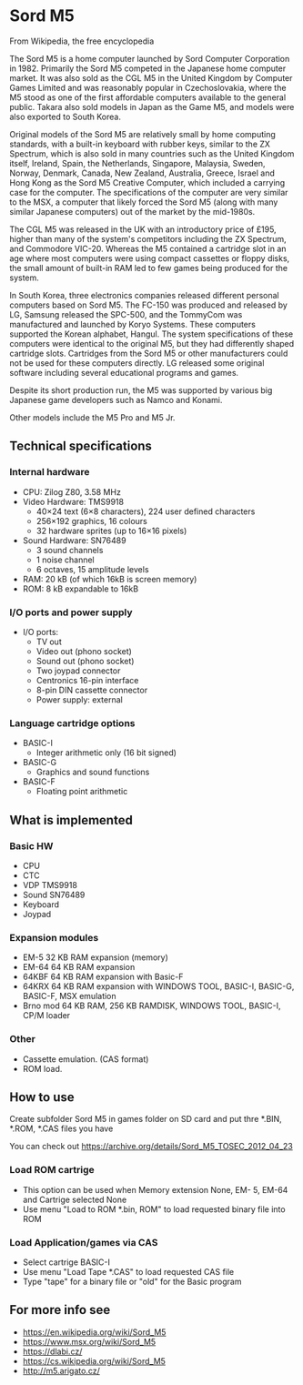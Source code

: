 # Sord M5
From Wikipedia, the free encyclopedia

The Sord M5 is a home computer launched by Sord Computer Corporation in 1982. Primarily the Sord M5 competed in the Japanese home computer market. It was also sold as the CGL M5 in the United Kingdom by Computer Games Limited and was reasonably popular in Czechoslovakia, where the M5 stood as one of the first affordable computers available to the general public. Takara also sold models in Japan as the Game M5, and models were also exported to South Korea.

Original models of the Sord M5 are relatively small by home computing standards, with a built-in keyboard with rubber keys, similar to the ZX Spectrum, which is also sold in many countries such as the United Kingdom itself, Ireland, Spain, the Netherlands, Singapore, Malaysia, Sweden, Norway, Denmark, Canada, New Zealand, Australia, Greece, Israel and Hong Kong as the Sord M5 Creative Computer, which included a carrying case for the computer. The specifications of the computer are very similar to the MSX, a computer that likely forced the Sord M5 (along with many similar Japanese computers) out of the market by the mid-1980s.

The CGL M5 was released in the UK with an introductory price of £195, higher than many of the system's competitors including the ZX Spectrum, and Commodore VIC-20. Whereas the M5 contained a cartridge slot in an age where most computers were using compact cassettes or floppy disks, the small amount of built-in RAM led to few games being produced for the system.

In South Korea, three electronics companies released different personal computers based on Sord M5. The FC-150 was produced and released by LG, Samsung released the SPC-500, and the TommyCom was manufactured and launched by Koryo Systems. These computers supported the Korean alphabet, Hangul. The system specifications of these computers were identical to the original M5, but they had differently shaped cartridge slots. Cartridges from the Sord M5 or other manufacturers could not be used for these computers directly. LG released some original software including several educational programs and games.

Despite its short production run, the M5 was supported by various big Japanese game developers such as Namco and Konami.

Other models include the M5 Pro and M5 Jr. 

## Technical specifications
### Internal hardware
* CPU: Zilog Z80, 3.58 MHz
* Video Hardware: TMS9918
  * 40×24 text (6×8 characters), 224 user defined characters
  * 256×192 graphics, 16 colours
  * 32 hardware sprites (up to 16×16 pixels)
* Sound Hardware: SN76489
  * 3 sound channels
  * 1 noise channel
  * 6 octaves, 15 amplitude levels
* RAM: 20 kB (of which 16kB is screen memory)
* ROM: 8 kB expandable to 16kB

### I/O ports and power supply
* I/O ports:
  * TV out
  * Video out (phono socket)
  * Sound out (phono socket)
  * Two joypad connector
  * Centronics 16-pin interface
  * 8-pin DIN cassette connector
  * Power supply: external

### Language cartridge options
* BASIC-I
  - Integer arithmetic only (16 bit signed)
* BASIC-G
  - Graphics and sound functions
* BASIC-F
  - Floating point arithmetic

## What is implemented
### Basic HW
* CPU
* CTC
* VDP TMS9918
* Sound SN76489
* Keyboard
* Joypad

### Expansion modules
* EM-5 32 KB RAM expansion (memory)
* EM-64 64 KB RAM expansion
* 64KBF 64 KB RAM expansion with Basic-F
* 64KRX 64 KB RAM expansion with WINDOWS TOOL, BASIC-I, BASIC-G, BASIC-F, MSX emulation
* Brno mod 64 KB RAM, 256 KB RAMDISK, WINDOWS TOOL, BASIC-I, CP/M loader

### Other
* Cassette emulation. (CAS format)
* ROM load.

## How to use
Create subfolder Sord M5 in games folder on SD card and put thre *.BIN, *.ROM, *.CAS files you have

You can check out https://archive.org/details/Sord_M5_TOSEC_2012_04_23

### Load ROM cartrige 
* This option can be used when Memory extension None, EM- 5, EM-64 and Cartrige selected None
* Use menu "Load to ROM *.bin, ROM" to load requested binary file into ROM

### Load Application/games via CAS
* Select cartrige BASIC-I
* Use menu "Load Tape *.CAS" to load requested CAS file
* Type "tape" for a binary file or "old" for the Basic program

## For more info see
* https://en.wikipedia.org/wiki/Sord_M5
* https://www.msx.org/wiki/Sord_M5
* https://dlabi.cz/
* https://cs.wikipedia.org/wiki/Sord_M5
* http://m5.arigato.cz/
